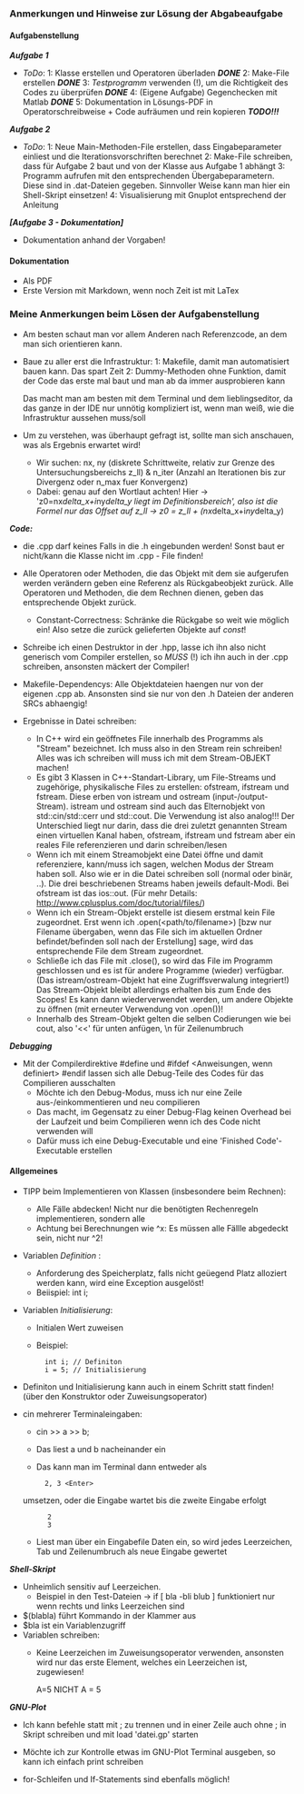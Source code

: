 ### Anmerkungen und Hinweise zur Lösung der Abgabeaufgabe

#### Aufgabenstellung

***Aufgabe 1***
- _ToDo_:
        1: Klasse erstellen und Operatoren überladen                                  ***DONE***
        2: Make-File erstellen                                                        ***DONE***
        3: *Testprogramm* verwenden (!), um die Richtigkeit des Codes zu überprüfen   ***DONE***
        4: (Eigene Aufgabe) Gegenchecken mit Matlab                                   ***DONE***
        5: Dokumentation in Lösungs-PDF in Operatorschreibweise + Code aufräumen und rein kopieren                       ***TODO!!!***

***Aufgabe 2***

- _ToDo_:
        1: Neue Main-Methoden-File erstellen, dass Eingabeparameter einliest und die Iterationsvorschriften berechnet
        2: Make-File schreiben, dass für Aufgabe 2 baut und von der Klasse aus Aufgabe 1 abhängt
        3: Programm aufrufen mit den entsprechenden Übergabeparametern. Diese sind in .dat-Dateien gegeben. Sinnvoller Weise kann man hier ein Shell-Skript einsetzen!
        4: Visualisierung mit Gnuplot entsprechend der Anleitung

***[Aufgabe 3 - Dokumentation]***
+ Dokumentation anhand der Vorgaben!

#### Dokumentation

* Als PDF
* Erste Version mit Markdown, wenn noch Zeit ist mit LaTex



### Meine Anmerkungen beim Lösen der Aufgabenstellung

+ Am besten schaut man vor allem Anderen nach Referenzcode, an dem man sich orientieren kann.

+ Baue zu aller erst die Infrastruktur:
    1: Makefile, damit man automatisiert bauen kann. Das spart Zeit
    2: Dummy-Methoden ohne Funktion, damit der Code das erste mal baut und man ab da immer ausprobieren kann


    Das macht man am besten mit dem Terminal und dem lieblingseditor, da das ganze in der IDE nur unnötig kompliziert ist, wenn man weiß, wie die Infrastruktur aussehen muss/soll

+ Um zu verstehen, was überhaupt gefragt ist, sollte man sich anschauen, was als Ergebnis erwartet wird!
	+ Wir suchen: nx, ny (diskrete Schrittweite, relativ zur Grenze des Untersuchungsbereichs z_ll) & n_iter (Anzahl an Iterationen bis zur Divergenz oder n_max fuer Konvergenz)
	+ Dabei: genau auf den Wortlaut achten! Hier -> 'z0=nx*delta_x+i*ny*delta_y liegt im Definitionsbereich', also ist die Formel nur das Offset auf z_ll -> z0 = z_ll + (nx*delta_x+i*ny*delta_y)



***Code:***

+ die <Klasse>.cpp darf keines Falls in die .h eingebunden werden! Sonst baut er nicht/kann die Klasse nicht im .cpp - File finden!

+ Alle Operatoren oder Methoden, die das Objekt mit dem sie aufgerufen werden verändern geben eine Referenz als Rückgabeobjekt zurück. Alle Operatoren und Methoden, die dem Rechnen dienen, geben das entsprechende Objekt zurück.
  + Constant-Correctness: Schränke die Rückgabe so weit wie möglich ein! Also setze die zurück gelieferten Objekte auf _const_!

+ Schreibe ich einen Destruktor in der .hpp, lasse ich ihn also nicht generisch vom Compiler erstellen, so *MUSS* (!) ich ihn auch in der .cpp schreiben, ansonsten mäckert der Compiler!

+ Makefile-Dependencys: Alle Objektdateien haengen nur von der eigenen .cpp ab. Ansonsten sind sie nur von den .h Dateien der anderen SRCs abhaengig!

+ Ergebnisse in Datei schreiben: 
	+ In C++ wird ein geöffnetes File innerhalb des Programms als "Stream" bezeichnet. Ich muss also in den Stream rein schreiben! Alles was ich schreiben will muss ich mit dem Stream-OBJEKT machen!
	+ Es gibt 3 Klassen in C++-Standart-Library, um File-Streams und zugehörige, physikalische Files zu erstellen: ofstream, ifstream und fstream. Diese erben von istream und ostream (input-/output-Stream). istream und ostream sind auch das Elternobjekt von std::cin/std::cerr und std::cout. Die Verwendung ist also analog!!! Der Unterschied liegt nur darin, dass die drei zuletzt genannten Stream einen virtuellen Kanal haben, ofstream, ifstream und fstream aber ein reales File referenzieren und darin schreiben/lesen
	+ Wenn ich mit einem Streamobjekt eine Datei öffne und damit referenziere, kann/muss ich sagen, welchen Modus der Stream haben soll. Also wie er in die Datei schreiben soll (normal oder binär, ..). Die drei beschriebenen Streams haben jeweils default-Modi. Bei ofstream ist das ios::out. (Für mehr Details: http://www.cplusplus.com/doc/tutorial/files/)
	+ Wenn ich ein Stream-Objekt erstelle ist diesem erstmal kein File zugeordnet. Erst wenn ich <Objektinstanz>.open(<path/to/filename>) [bzw nur Filename übergaben, wenn das File sich im aktuellen Ordner befindet/befinden soll nach der Erstellung] sage, wird das entsprechende File dem Stream zugeordnet. 
	+ Schließe ich das File mit <Objektinstanz>.close(), so wird das File im Programm geschlossen und es ist für andere Programme (wieder) verfügbar. (Das istream/ostream-Objekt hat eine Zugriffsverwalung integriert!) Das Stream-Objekt bleibt allerdings erhalten bis zum Ende des Scopes! Es kann dann wiederverwendet werden, um andere Objekte zu öffnen (mit erneuter Verwendung von <Objektname>.open(<Dateiname>))!
	+ Innerhalb des Stream-Objekt gelten die selben Codierungen wie bei cout, also '<<' für unten anfügen, \n für Zeilenumbruch

***Debugging***
+ Mit der Compilerdirektive #define und #ifdef <Anweisungen, wenn definiert> #endif lassen sich alle Debug-Teile des Codes für das Compilieren ausschalten
	+ Möchte ich den Debug-Modus, muss ich nur eine Zeile aus-/einkommentieren und neu compilieren
	+ Das macht, im Gegensatz zu einer Debug-Flag keinen Overhead bei der Laufzeit und beim Compilieren wenn ich des Code nicht verwenden will 
	+ Dafür muss ich eine Debug-Executable und eine 'Finished Code'-Executable erstellen



#### Allgemeines

+ TIPP beim Implementieren von Klassen (insbesondere beim Rechnen): 
	+ Alle Fälle abdecken! Nicht nur die benötigten Rechenregeln implementieren, sondern alle
	+ Achtung bei Berechnungen wie ^x: Es müssen alle Fällle abgedeckt sein, nicht nur ^2!

+ Variablen _Definition_ :
	+ Anforderung des Speicherplatz, falls nicht geüegend Platz alloziert werden kann, wird eine Exception ausgelöst!
	+ Beiispiel: int i; 
+ Variablen _Initialisierung_: 
	+ Initialen Wert zuweisen
	+ Beispiel: 
			
			int i; // Definiton
			i = 5; // Initialisierung

+ Definiton und Initialisierung kann auch in einem Schritt statt finden! (über den Konstruktor oder Zuweisungsoperator)

+ cin mehrerer Terminaleingaben: 
	+ cin >> a >> b; 
	+ Das liest a und b nacheinander ein
	+ Das kann man im Terminal dann entweder als 
			
			2, 3 <Enter>
	
	 umsetzen, oder die Eingabe wartet bis die zweite Eingabe erfolgt

		
			2
			3

	+ Liest man über ein Eingabefile Daten ein, so wird jedes Leerzeichen, Tab und Zeilenumbruch als neue Eingabe gewertet



***Shell-Skript***

+ Unheimlich sensitiv auf Leerzeichen. 
	+ Beispiel in den Test-Dateien -> if [ bla -bli blub ] funktioniert nur wenn rechts und links Leerzeichen sind
+ $(blabla) führt Kommando in der Klammer aus
+ $bla ist ein Variablenzugriff
+ Variablen schreiben:
	+ Keine Leerzeichen im Zuweisungsoperator verwenden, ansonsten wird nur das erste Element, welches ein Leerzeichen ist, zugewiesen!
		
		A=5
	NICHT
		A = 5 

***GNU-Plot***

+ Ich kann befehle statt mit ; zu trennen und in einer Zeile auch ohne ; in Skript schreiben und mit load 'datei.gp' starten

+ Möchte ich zur Kontrolle etwas im GNU-Plot Terminal ausgeben, so kann ich einfach print <Variable> schreiben

+ for-Schleifen und If-Statements sind ebenfalls möglich!
